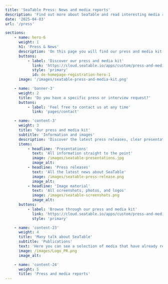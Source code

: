 ```yaml
---
title: 'SeaTable Press: News and media reports'
description: 'Find out more about SeaTable and read interesting media reports that take a closer look at our no-code platform.'
date: '2025-04-03'
url: '/press'

sections:
    - name: hero-6
      weight: 1
      h1: 'Press & News'
      description: 'On this page you will find our press and media kit as well as interesting media reports about SeaTable. Because not only we report about us, but also numerous media.<br></br>Would you also like to write about us? We are always happy to give you more information.'
      buttons:
          - label: 'Discover our press and media kit'
            link: 'https://cloud.seatable.io/apps/custom/press-and-media-kit'
            style: 'primary'
            id: de-homepage-registration-hero-1
      image: '/images/seatable-press-and-media-kit.png'

    - name: 'banner-3'
      weight: 2
      title: 'Do you have a specific press or interview request?'
      buttons:
          - label: 'Feel free to contact us at any time'
            link: 'pages/contact'

    - name: 'content-3'
      weight: 3
      title: 'Our press and media kit'
      subtitle: 'Information and images'
      description: 'Discover the latest press releases, clear presentations and immediately usable image material. All of this is available for you to download in our press and media kit.'
      items:
          - headline: 'Presentations'
            text: 'All information straight to the point'
            image: /images/seatable-presentations.jpg
            image_alt:
          - headline: 'Press releases'
            text: 'All the latest news about SeaTable'
            image: /images/seatable-press-release.png
            image_alt:
          - headline: 'Image material'
            text: 'All screenshots, photos, and logos'
            image: /images/seatable-screenshots.png
            image_alt:
      buttons:
          - label: 'Browse through our press and media kit'
            link: 'https://cloud.seatable.io/apps/custom/press-and-media-kit'
            style: 'primary'

    - name: 'content-23'
      weight: 4
      title: 'Many talk about SeaTable'
      subtitle: 'Publications'
      text: 'Here you can see a selection of media that have already reported on SeaTable.'
      image: /images/Logo_PR.png
      image_alt:

    - name: 'content-24'
      weight: 5
      title: 'Press and media reports'
---
```

